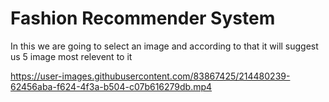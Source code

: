 # Fashion Recommender System
In this we are going to select an image and according to that it will suggest us 5 image most relevent to it





https://user-images.githubusercontent.com/83867425/214480239-62456aba-f624-4f3a-b504-c07b616279db.mp4

